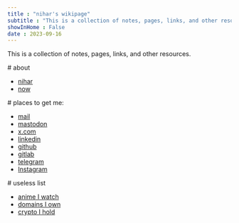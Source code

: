 ```yaml
---
title : "nihar's wikipage"
subtitle : "This is a collection of notes, pages, links, and other resources."
showInHome : False
date : 2023-09-16
---
```



This is a collection of notes, pages, links, and other resources.

\# about

* [nihar](/nihar)
* [now](/now)

\# places to get me:

* [mail](mailto:hi@nihars.com)
* [mastodon](https://fosstodon.org/@nihar)
* [x.com](https://twitter.com/dontasknihar)
* [linkedin](https://www.linkedin.com/in/niharsamantaray/)
* [github](https://github.com/niharokz)
* [gitlab](https://gitlab.com/niharokz)
* [telegram](https://telegram.me/niharokz)
* [Instagram](https://instagram.com/dontasknihar)

\# useless list

* [anime I watch](/anime)
* [domains I own](/domain)
* [crypto I hold](/crypto)
